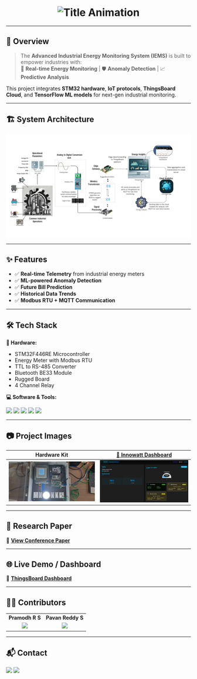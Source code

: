 <!-- Banner -->
<h1 align="center">
<img src="https://readme-typing-svg.herokuapp.com font=Orbitron&size=35&color=00C2CB&center=true&vCenter=true&width=900&height=60&lines=⚡+Industrial+Energy+Monitoring+System+(IEMS)+⚡;IoT+%2B+Embedded+Systems+%2B+Machine+Learning" alt="Title Animation" />
</h1>

---

## 📌 Overview
> The **Advanced Industrial Energy Monitoring System (IEMS)** is built to empower industries with:  
> 📡 **Real-time Energy Monitoring** | 🛡 **Anomaly Detection** | 📈 **Predictive Analysis**

This project integrates **STM32 hardware**, **IoT protocols**, **ThingsBoard Cloud**, and **TensorFlow ML models** for next-gen industrial monitoring.

---

## 🏗️ System Architecture
<p align="center">
  <img src="iems_archt.png" alt="System Architecture" width="700"/>
</p>

---

## ✨ Features
- ✅ **Real-time Telemetry** from industrial energy meters  
- ✅ **ML-powered Anomaly Detection**  
- ✅ **Future Bill Prediction**  
- ✅ **Historical Data Trends**  
- ✅ **Modbus RTU + MQTT Communication**  

---

## 🛠️ Tech Stack

**🔧 Hardware:**
- STM32F446RE Microcontroller
- Energy Meter with Modbus RTU
- TTL to RS-485 Converter
- Bluetooth BE33 Module
- Rugged Board
- 4 Channel Relay

**💻 Software & Tools:**
<p>
  <img src="https://img.shields.io/badge/C%20Language-00599C?style=for-the-badge&logo=c&logoColor=white"/>
  <img src="https://img.shields.io/badge/Python-3776AB?style=for-the-badge&logo=python&logoColor=white"/>
  <img src="https://img.shields.io/badge/TensorFlow-FF6F00?style=for-the-badge&logo=tensorflow&logoColor=white"/>
  <img src="https://img.shields.io/badge/ThingsBoard-5C2D91?style=for-the-badge"/>
  <img src="https://img.shields.io/badge/MQTT-660066?style=for-the-badge"/>
</p>

---

## 📷 Project Images
| Hardware Kit | [🚀 Innowatt Dashboard](https://iems-user-interface-frontend.vercel.app) |
|--------------|--------------------------------------------|
| ![Hardware Kit](harware%20Kit.jpg) | ![Innowatt_Dashboard](dash_img.jpg) |

---

## 📄 Research Paper
📄 [**View Conference Paper**](Conference_Paper_IEMS_F.pdf)

---

## 🌐 Live Demo / Dashboard
🔗 [**ThingsBoard Dashboard**](your-thingsboard-link)

---

## 👨‍💻 Contributors
<table>
<tr>
<td align="center"><b>Pramodh R S</b></td>
<td align="center"><b>Pavan Reddy S</b></td>
</tr>
<tr>
<td align="center"><img src="https://avatars.githubusercontent.com/u/000000?v=4" width="100"/></td>
<td align="center"><img src="https://avatars.githubusercontent.com/u/000000?v=4" width="100"/></td>
</tr>
</table>

---

## 📬 Contact
<p>
  <a href="rspramodh5@gmail.com"><img src="https://img.shields.io/badge/Email-D14836?style=for-the-badge&logo=gmail&logoColor=white"/></a>
  <a href="https://www.linkedin.com/in/pramodh-rs-3190692b6?utm_source=share&utm_campaign=share_via&utm_content=profile&utm_medium=android_app"><img src="https://img.shields.io/badge/LinkedIn-0077B5?style=for-the-badge&logo=linkedin&logoColor=white"/></a>
</p>
